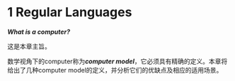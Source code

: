# 1 Regular Languages

***What is a computer?***

这是本章主旨。

数学视角下的computer称为***computer model***，它必须具有精确的定义。本章将给出了几种computer model的定义，并分析它们的优缺点及相应的适用场景。

